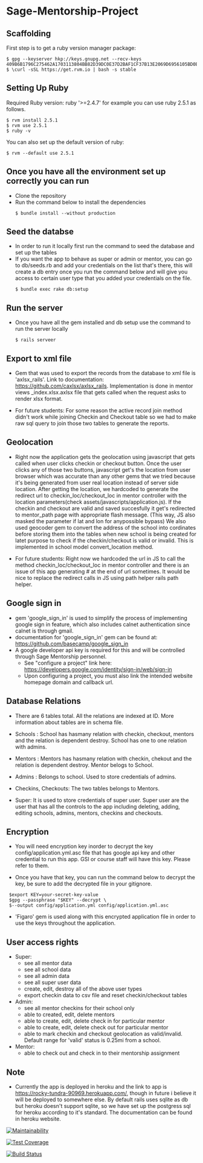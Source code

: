 # Sage-Mentorship-Project

## Scaffolding
First step is to get a ruby version manager package:
  ```
  $ gpg --keyserver hkp://keys.gnupg.net --recv-keys 409B6B1796C275462A1703113804BB82D39DC0E37D2BAF1CF37B13E2069D6956105BD0E739499BDB
  $ \curl -sSL https://get.rvm.io | bash -s stable
  ```
## Setting Up Ruby
Required Ruby version: ruby '>=2.4.7' for example you can use ruby 2.5.1 as follows.
  ```
  $ rvm install 2.5.1
  $ rvm use 2.5.1
  $ ruby -v
  ```
You can also set up the default version of ruby:
  ```
  $ rvm --default use 2.5.1
  ```
## Once you have all the environment set up correctly you can run
* Clone the repository
* Run the command below to install the dependencies 
  ```
  $ bundle install --without production
  ```
## Seed the databse
* In order to run it locally first run the command to seed the database and set up the tables
* If you want the app to behave as super or admin  or mentor, you can go to db/seeds.rb and add 
  your credentials on the list that's there, this will create a db entry once you run the command below
  and will give you access to certain user type that you added your credentials on the file.
  ```
  $ bundle exec rake db:setup
  ```
## Run the server
* Once you have all the gem installed and db setup use the command to run the server locally
  ```
  $ rails serveer
  ```
  

## Export to xml file
* Gem that was used to export the records from the database to xml file is 'axlsx_rails'.
  Link to documentation: https://github.com/caxlsx/axlsx_rails.
  Implementation is done in mentor views _index.xlsx.axlsx file that gets called when the 
  request asks to render xlsx format.

* For future students: For some reason the active record join method didn't work while joining 
  Checkin and Checkout table so we had to make raw sql query to join those two tables to generate 
  the reports.

## Geolocation
* Right now the application gets the geolocation using javascript that gets called when user clicks 
  checkin or checkout button. Once the user clicks any of those two buttons, javascript get's the 
  location from user browser which was accurate than any other gems that we tried because it's being 
  generated from user real location instead of server side location. After getting the location, 
  we hardcoded to generate the redirect url to checkin_loc/checkout_loc in mentor controller with the 
  location parameters(check assets/javascripts/application.js). If the checkin and checkout are valid 
  and saved succesfully it get's redirected to mentor_path page with appropriate flash message.
  (This way, JS also masked the parameter if lat and lon for anypossible bypass)
  We also used geocoder gem to convert the address of the school into cordinates before storing them 
  into the tables when new school is being created for latet purpose to check if the checkin/checkout 
  is valid or invalid. This is implemented in school model convert_location method.

* For future students: Right now we hardcoded the url in JS to call the method checkin_loc/checkout_loc 
  in mentor controller and there is an issue of this app generating # at the end of url sometimes. It would 
  be nice to replace the redirect calls in JS using path helper rails path helper. 

## Google sign in
* gem 'google_sign_in' is used to simplify the process of implementing google sign in feature, which also 
  includes calnet authentication since calnet is through gmail.
* documentation for 'google_sign_in' gem can be found at: https://github.com/basecamp/google_sign_in
* A google developer api key is required for this and will be controlled through Sage Mentorship personnel. 
  - See "configure a project"   link here: https://developers.google.com/identity/sign-in/web/sign-in
  - Upon configuring a project, you must also link the intended website homepage domain and callback url.

## Database Relations
* There are 6 tables total. All the relations are indexed at ID. More information about tables are in schema file.

* Schools : School has hasmany relation with checkin, checkout, mentors and the relation is dependent destroy. 
  School has one to one relation with admins.

* Mentors : Mentors has hasmany relation with checkin, chekout and the relation is dependent destroy. 
  Mentor belogs to School. 

* Admins : Belongs to school. Used to store credentials of admins.

* Checkins, Checkouts: The two tables belongs to Mentors.

* Super: It is used to store credentials of super user. Super user are the user that has all the controls to the app 
  including deleting, adding, editing schools, admins, mentors, checkins and checkouts.

## Encryption
* You will need encryption key inorder to decrypt the key config/application.yml.asc file that has google api key and other
  credential to run this app. GSI or course staff will have this key. Please refer to them.

* Once you have that key, you can run the command below to decrypt the key, be sure to add the decrypted file in your gitignore.
```
 $export KEY=your-secret-key-value 
 $gpg --passphrase "$KEY" --decrypt \
 $--output config/application.yml config/application.yml.asc
```

* 'Figaro' gem is used along with this encrypted application file in order to use the keys throughout the application.

## User access rights
* Super: 
  - see all mentor data
  - see all school data
  - see all admin data
  - see all super user data
  - create, edit, destroy all of the above user types
  - export checkin data to csv file and reset checkin/checkout tables
* Admin: 
  - see all mentor checkins for their school only
  - able to created, edit, delete mentors
  - able to create, edit, delete check in for particular mentor
  - able to create, edit, delete check out for particular mentor
  - able to mark checkin and checkout geolocation as valid/invalid. Default range for 'valid' status is 0.25mi from a school.
* Mentor:
  - able to check out and check in to their mentorship assignment
  
## Note
* Currently the app is deployed in heroku and the link to app is https://rocky-tundra-90969.herokuapp.com/, though in future 
  i believe it will be deployed to somewhere else. By default rails uses sqlite as db but heroku doesn't support sqlite, so we have
  set up the postgress sql for heroku according to it's standard. The documentation can be found in heroku website.

[![Maintainability](https://api.codeclimate.com/v1/badges/c74672e4ce0deb8f6fbf/maintainability)](https://codeclimate.com/github/Sage-Foundation-Mentorship/Sage-Mentorship-Project/maintainability)

[![Test Coverage](https://api.codeclimate.com/v1/badges/c74672e4ce0deb8f6fbf/test_coverage)](https://codeclimate.com/github/Sage-Foundation-Mentorship/Sage-Mentorship-Project/test_coverage)

[![Build Status](https://travis-ci.com/Sage-Foundation-Mentorship/Sage-Mentorship-Project.svg?branch=master)](https://travis-ci.com/Sage-Foundation-Mentorship/Sage-Mentorship-Project)
